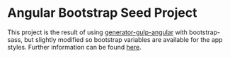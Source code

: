 # Angular Bootstrap Seed Project

This project is the result of using [generator-gulp-angular](https://github.com/Swiip/generator-gulp-angular) with bootstrap-sass, but slightly modified so bootstrap variables are available for the app styles. Further information can be found [here](http://david-barreto.com/improving-the-yeoman-generator-gulp-angular-sass/).